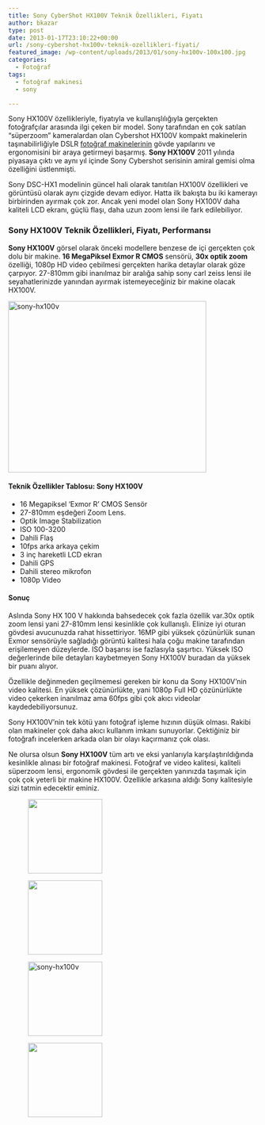 ```yaml
---
title: Sony CyberShot HX100V Teknik Özellikleri, Fiyatı
author: bkazar
type: post
date: 2013-01-17T23:10:22+00:00
url: /sony-cybershot-hx100v-teknik-ozellikleri-fiyati/
featured_image: /wp-content/uploads/2013/01/sony-hx100v-100x100.jpg
categories:
  - Fotoğraf
tags:
  - fotoğraf makinesi
  - sony

---
```

Sony HX100V özellikleriyle, fiyatıyla ve kullanışlılığıyla gerçekten fotoğrafçılar arasında ilgi çeken bir model. Sony tarafından en çok satılan “süperzoom” kameralardan olan Cybershot HX100V kompakt makinelerin taşınabilirliğiyle DSLR [fotoğraf makinelerinin][1] gövde yapılarını ve ergonomisini bir araya getirmeyi başarmış. **Sony HX100V** 2011 yılında piyasaya çıktı ve aynı yıl içinde Sony Cybershot serisinin amiral gemisi olma özelliğini üstlenmişti.

Sony DSC-HX1 modelinin güncel hali olarak tanıtılan HX100V özellikleri ve görüntüsü olarak aynı çizgide devam ediyor. Hatta ilk bakışta bu iki kamerayı birbirinden ayırmak çok zor. Ancak yeni model olan Sony HX100V daha kaliteli LCD ekranı, güçlü flaşı, daha uzun zoom lensi ile fark edilebiliyor.

### Sony HX100V Teknik Özellikleri, Fiyatı, Performansı

**Sony HX100V** görsel olarak önceki modellere benzese de içi gerçekten çok dolu bir makine. **16 MegaPiksel Exmor R CMOS** sensörü, **30x optik zoom** özelliği, 1080p HD video çebilmesi gerçekten harika detaylar olarak göze çarpıyor. 27-810mm gibi inanılmaz bir aralığa sahip sony carl zeiss lensi ile seyahatlerinizde yanından ayırmak istemeyeceğiniz bir makine olacak HX100V.

<img class="aligncenter size-large wp-image-11045" alt="sony-hx100v" src="https://www.murekkep.org/wp-content/uploads/2013/01/sony-hx100v-400x346.jpg" width="400" height="346" srcset="https://www.murekkep.org/wp-content/uploads/2013/01/sony-hx100v-400x346.jpg 400w, https://www.murekkep.org/wp-content/uploads/2013/01/sony-hx100v-50x43.jpg 50w, https://www.murekkep.org/wp-content/uploads/2013/01/sony-hx100v-115x100.jpg 115w, https://www.murekkep.org/wp-content/uploads/2013/01/sony-hx100v-231x200.jpg 231w, https://www.murekkep.org/wp-content/uploads/2013/01/sony-hx100v-352x305.jpg 352w, https://www.murekkep.org/wp-content/uploads/2013/01/sony-hx100v.jpg 800w" sizes="(max-width: 400px) 100vw, 400px" /> 

#### Teknik Özellikler Tablosu: Sony HX100V

  * 16 Megapiksel ‘Exmor R’ CMOS Sensör
  * 27-810mm eşdeğeri Zoom Lens.
  * Optik Image Stabilization
  * ISO 100-3200
  * Dahili Flaş
  * 10fps arka arkaya çekim
  * 3 inç hareketli LCD ekran
  * Dahili GPS
  * Dahili stereo mikrofon
  * 1080p Video

#### Sonuç

Aslında Sony HX 100 V hakkında bahsedecek çok fazla özellik var.30x optik zoom lensi yani 27-810mm lensi kesinlikle çok kullanışlı. Elinize iyi oturan gövdesi avucunuzda rahat hissettiriyor. 16MP gibi yüksek çözünürlük sunan Exmor sensörüyle sağladığı görüntü kalitesi hala çoğu makine tarafından erişilemeyen düzeylerde. ISO başarısı ise fazlasıyla şaşırtıcı. Yüksek ISO değerlerinde bile detayları kaybetmeyen Sony HX100V buradan da yüksek bir puanı alıyor.

Özellikle değinmeden geçilmemesi gereken bir konu da Sony HX100V’nin video kalitesi. En yüksek çözünürlükte, yani 1080p Full HD çözünürlükte video çekerken inanılmaz ama 60fps gibi çok akıcı videolar kaydedebiliyorsunuz.

Sony HX100V’nin tek kötü yanı fotoğraf işleme hızının düşük olması. Rakibi olan makineler çok daha akıcı kullanım imkanı sunuyorlar. Çektiğiniz bir fotoğrafı incelerken arkada olan bir olayı kaçırmanız çok olası.

Ne olursa olsun **Sony HX100V** tüm artı ve eksi yanlarıyla karşılaştırıldığında kesinlikle alınası bir fotoğraf makinesi. Fotoğraf ve video kalitesi, kaliteli süperzoom lensi, ergonomik gövdesi ile gerçekten yanınızda taşımak için çok çok yeterli bir makine HX100V. Özellikle arkasına aldığı Sony kalitesiyle sizi tatmin edecektir eminiz.

<div id='gallery-4' class='gallery galleryid-11044 gallery-columns-4 gallery-size-thumbnail'>
  <figure class='gallery-item'> 
  
  <div class='gallery-icon portrait'>
    <a href='https://www.murekkep.org/sony-cybershot-hx100v-teknik-ozellikleri-fiyati/sony_dsc-hx100v/'><img width="150" height="150" src="https://www.murekkep.org/wp-content/uploads/2013/01/Sony_DSC-HX100V-150x150.jpg" class="attachment-thumbnail size-thumbnail" alt="" srcset="https://www.murekkep.org/wp-content/uploads/2013/01/Sony_DSC-HX100V-150x150.jpg 150w, https://www.murekkep.org/wp-content/uploads/2013/01/Sony_DSC-HX100V-250x250.jpg 250w, https://www.murekkep.org/wp-content/uploads/2013/01/Sony_DSC-HX100V-100x100.jpg 100w" sizes="(max-width: 150px) 100vw, 150px" /></a>
  </div></figure><figure class='gallery-item'> 
  
  <div class='gallery-icon landscape'>
    <a href='https://www.murekkep.org/sony-cybershot-hx100v-teknik-ozellikleri-fiyati/sony-hx100v-1/'><img width="150" height="150" src="https://www.murekkep.org/wp-content/uploads/2013/01/Sony-HX100V-1-150x150.jpg" class="attachment-thumbnail size-thumbnail" alt="" srcset="https://www.murekkep.org/wp-content/uploads/2013/01/Sony-HX100V-1-150x150.jpg 150w, https://www.murekkep.org/wp-content/uploads/2013/01/Sony-HX100V-1-250x250.jpg 250w, https://www.murekkep.org/wp-content/uploads/2013/01/Sony-HX100V-1-100x100.jpg 100w" sizes="(max-width: 150px) 100vw, 150px" /></a>
  </div></figure><figure class='gallery-item'> 
  
  <div class='gallery-icon landscape'>
    <a href='https://www.murekkep.org/sony-cybershot-hx100v-teknik-ozellikleri-fiyati/sony-hx100v/'><img width="150" height="150" src="https://www.murekkep.org/wp-content/uploads/2013/01/sony-hx100v-150x150.jpg" class="attachment-thumbnail size-thumbnail" alt="sony-hx100v" srcset="https://www.murekkep.org/wp-content/uploads/2013/01/sony-hx100v-150x150.jpg 150w, https://www.murekkep.org/wp-content/uploads/2013/01/sony-hx100v-250x250.jpg 250w, https://www.murekkep.org/wp-content/uploads/2013/01/sony-hx100v-100x100.jpg 100w" sizes="(max-width: 150px) 100vw, 150px" /></a>
  </div></figure><figure class='gallery-item'> 
  
  <div class='gallery-icon landscape'>
    <a href='https://www.murekkep.org/sony-cybershot-hx100v-teknik-ozellikleri-fiyati/sony-hx100v-2/'><img width="150" height="150" src="https://www.murekkep.org/wp-content/uploads/2013/01/sony-hx100v-2-150x150.jpg" class="attachment-thumbnail size-thumbnail" alt="" srcset="https://www.murekkep.org/wp-content/uploads/2013/01/sony-hx100v-2-150x150.jpg 150w, https://www.murekkep.org/wp-content/uploads/2013/01/sony-hx100v-2-250x250.jpg 250w, https://www.murekkep.org/wp-content/uploads/2013/01/sony-hx100v-2-100x100.jpg 100w" sizes="(max-width: 150px) 100vw, 150px" /></a>
  </div></figure>
</div>

&nbsp;

 [1]: https://www.murekkep.org/kamera